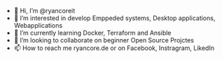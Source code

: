 - 👋 Hi, I’m @ryancoreit
- 👀 I’m interested in develop Emppeded systems, Desktop applications, Webapplications
- 🌱 I’m currently learning Docker, Terraform and Ansible
- 💞️ I’m looking to collaborate on beginner Open Source Projctes
- 📫 How to reach me ryancore.de or on Facebook, Instragram, LikedIn

<!---
ryancoreit/ryancoreit is a ✨ special ✨ repository because its `README.md` (this file) appears on your GitHub profile.
You can click the Preview link to take a look at your changes.
--->
